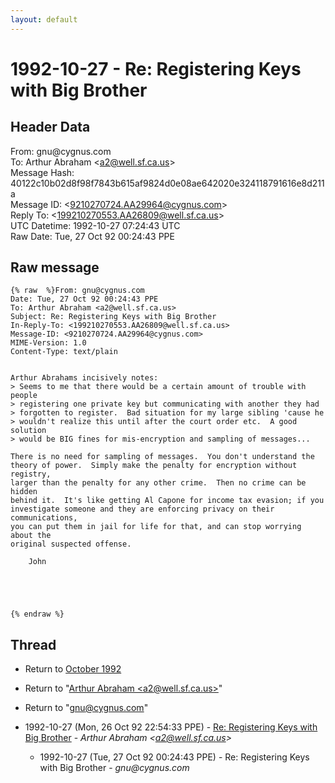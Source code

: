 ```yaml
---
layout: default
---
```


# 1992-10-27 - Re: Registering Keys with Big Brother

## Header Data

From: gnu<span>@</span>cygnus.com<br>
To: Arthur Abraham \<a2@well.sf.ca.us\><br>
Message Hash: 40122c10b02d8f98f7843b615af9824d0e08ae642020e324118791616e8d211a<br>
Message ID: \<9210270724.AA29964@cygnus.com\><br>
Reply To: \<199210270553.AA26809@well.sf.ca.us\><br>
UTC Datetime: 1992-10-27 07:24:43 UTC<br>
Raw Date: Tue, 27 Oct 92 00:24:43 PPE<br>

## Raw message

```
{% raw  %}From: gnu@cygnus.com
Date: Tue, 27 Oct 92 00:24:43 PPE
To: Arthur Abraham <a2@well.sf.ca.us>
Subject: Re: Registering Keys with Big Brother
In-Reply-To: <199210270553.AA26809@well.sf.ca.us>
Message-ID: <9210270724.AA29964@cygnus.com>
MIME-Version: 1.0
Content-Type: text/plain


Arthur Abrahams incisively notes:
> Seems to me that there would be a certain amount of trouble with people
> registering one private key but communicating with another they had 
> forgotten to register.  Bad situation for my large sibling 'cause he 
> wouldn't realize this until after the court order etc.  A good solution
> would be BIG fines for mis-encryption and sampling of messages...

There is no need for sampling of messages.  You don't understand the
theory of power.  Simply make the penalty for encryption without registry,
larger than the penalty for any other crime.  Then no crime can be hidden
behind it.  It's like getting Al Capone for income tax evasion; if you
investigate someone and they are enforcing privacy on their communications,
you can put them in jail for life for that, and can stop worrying about the
original suspected offense.

	John





{% endraw %}
```

## Thread

+ Return to [October 1992](/archive/1992/10)

+ Return to "[Arthur Abraham <a2<span>@</span>well.sf.ca.us>](/authors/arthur_abraham_a2_at_well_sf_ca_us_)"
+ Return to "[gnu<span>@</span>cygnus.com](/authors/gnu_at_cygnus_com)"

+ 1992-10-27 (Mon, 26 Oct 92 22:54:33 PPE) - [Re:  Registering Keys with Big Brother](/archive/1992/10/dcf9d115e0ad4b617fdbf127754c16f4c569db245e2713554ab65a2db0302f9c) - _Arthur Abraham \<a2@well.sf.ca.us\>_
  + 1992-10-27 (Tue, 27 Oct 92 00:24:43 PPE) - Re: Registering Keys with Big Brother - _gnu@cygnus.com_

